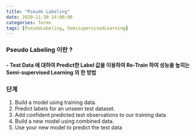 ```yaml
---
title: "Pseudo Labeling"
date: 2020-11-30 14:00:00
categories: Terms
tags: [PseudoLabeling, SemisupervisedLearning]
---
```

   
### Pseudo Labeling 이란 ?  
#### - Test Data 에 대하여 Predict한 Label 값을 이용하여 Re-Train 하여 성능을 높히는 Semi-supervised Learning 의 한 방법   
   
   
### 단계
1. Build a model using training data.
2. Predict labels for an unseen test dataset.
3. Add confident predicted test observations to our training data
4. Build a new model using combined data.
5. Use your new model to predict the test data  
  


